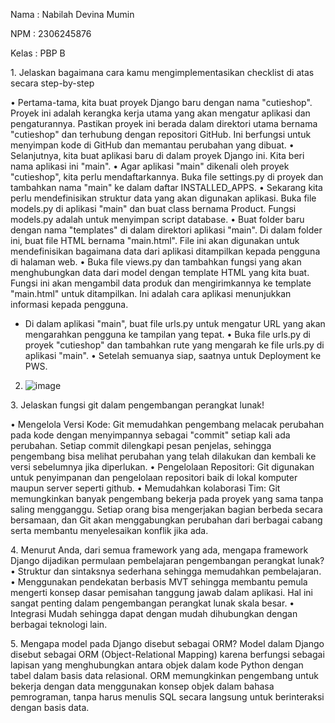 Nama : Nabilah Devina Mumin

NPM : 2306245876

Kelas : PBP B 

1.⁠ ⁠Jelaskan bagaimana cara kamu mengimplementasikan checklist di atas secara step-by-step

•⁠  ⁠Pertama-tama, kita buat proyek Django baru dengan nama "cutieshop". Proyek ini adalah kerangka kerja utama yang akan mengatur aplikasi dan pengaturannya. Pastikan proyek ini berada dalam direktori utama bernama "cutieshop" dan terhubung dengan repositori GitHub. Ini berfungsi untuk menyimpan kode di GitHub dan memantau perubahan yang dibuat.
•⁠  ⁠Selanjutnya, kita buat aplikasi baru di dalam proyek Django ini. Kita beri nama aplikasi ini "main".
•⁠  ⁠Agar aplikasi "main" dikenali oleh proyek "cutieshop", kita perlu mendaftarkannya. Buka file settings.py di proyek dan tambahkan nama "main" ke dalam daftar INSTALLED_APPS.
•⁠  ⁠Sekarang kita perlu mendefinisikan struktur data yang akan digunakan aplikasi. Buka file models.py di aplikasi "main" dan buat class bernama Product. Fungsi models.py adalah untuk menyimpan script database.
•⁠  ⁠Buat folder baru dengan nama "templates" di dalam direktori aplikasi "main". Di dalam folder ini, buat file HTML bernama "main.html". File ini akan digunakan untuk mendefinisikan bagaimana data dari aplikasi ditampilkan kepada pengguna di halaman web.
•⁠  ⁠Buka file views.py dan tambahkan fungsi yang akan menghubungkan data dari model dengan template HTML yang kita buat. Fungsi ini akan mengambil data produk dan mengirimkannya ke template "main.html" untuk ditampilkan. Ini adalah cara aplikasi menunjukkan informasi kepada pengguna.
-  Di dalam aplikasi "main", buat file urls.py untuk mengatur URL yang akan mengarahkan pengguna ke tampilan yang tepat. 
•⁠  ⁠Buka file urls.py di proyek "cutieshop" dan tambahkan rute yang mengarah ke file urls.py di aplikasi "main".
•⁠  ⁠Setelah semuanya siap, saatnya untuk Deployment ke PWS.

2. ![image](https://github.com/user-attachments/assets/e4c0e411-947a-4071-a468-9edcf59722e1)


3.⁠ ⁠Jelaskan fungsi git dalam pengembangan perangkat lunak!

•⁠  ⁠Mengelola Versi Kode: 
Git memudahkan pengembang melacak perubahan pada kode dengan menyimpannya sebagai "commit" setiap kali ada perubahan. Setiap commit dilengkapi pesan penjelas, sehingga pengembang bisa melihat perubahan yang telah dilakukan dan kembali ke versi sebelumnya jika diperlukan.
•⁠  ⁠Pengelolaan Repositori: 
Git digunakan untuk penyimpanan dan pengelolaan repositori baik di lokal komputer maupun server seperti github.
•⁠  ⁠Memudahkan kolaborasi Tim: 
Git memungkinkan banyak pengembang bekerja pada proyek yang sama tanpa saling mengganggu. Setiap orang bisa mengerjakan bagian berbeda secara bersamaan, dan Git akan menggabungkan perubahan dari berbagai cabang serta membantu menyelesaikan konflik jika ada.

4.⁠ ⁠Menurut Anda, dari semua framework yang ada, mengapa framework Django dijadikan permulaan pembelajaran pengembangan perangkat lunak?
•⁠  ⁠Struktur dan sintaksnya sederhana sehingga memudahkan pembelajaran.
•⁠  ⁠Menggunakan pendekatan berbasis MVT sehingga membantu pemula mengerti konsep dasar pemisahan tanggung jawab dalam aplikasi. Hal ini sangat penting dalam pengembangan perangkat lunak skala besar.
•⁠  ⁠Integrasi Mudah sehingga dapat dengan mudah dihubungkan dengan berbagai teknologi lain.

5.⁠ ⁠Mengapa model pada Django disebut sebagai ORM?
Model dalam Django disebut sebagai ORM (Object-Relational Mapping) karena berfungsi sebagai lapisan yang menghubungkan antara objek dalam kode Python dengan tabel dalam basis data relasional. ORM memungkinkan pengembang untuk bekerja dengan data menggunakan konsep objek dalam bahasa pemrograman, tanpa harus menulis SQL secara langsung untuk berinteraksi dengan basis data.
